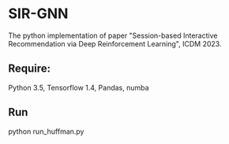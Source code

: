 # SIR-GNN
The python implementation of paper "Session-based Interactive Recommendation via Deep Reinforcement Learning", ICDM 2023. 

## Require: 
Python 3.5, Tensorflow 1.4, Pandas, numba

## Run
python run_huffman.py
